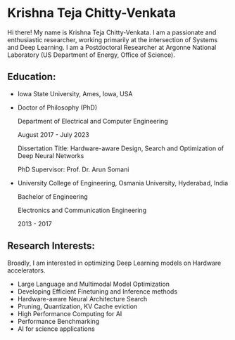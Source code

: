 # Krishna Teja Chitty-Venkata

Hi there! My name is Krishna Teja Chitty-Venkata. I am a passionate and enthusiastic researcher, working primarily at the intersection of Systems and Deep Learning. I am a Postdoctoral Researcher at Argonne National Laboratory (US Department of Energy, Office of Science). 

## Education:
- Iowa State University, Ames, Iowa, USA
- 
  Doctor of Philosophy (PhD)

  Department of Electrical and Computer Engineering

  August 2017 - July 2023

  Dissertation Title: Hardware-aware Design, Search and Optimization of Deep Neural Networks

  PhD Supervisor: Prof. Dr. Arun Somani

- University College of Engineering, Osmania University, Hyderabad, India

  Bachelor of Engineering

  Electronics and Communication Engineering

  2013 - 2017


## Research Interests:
Broadly, I am interested in optimizing Deep Learning models on Hardware accelerators.

- Large Language and Multimodal Model Optimization
- Developing Efficient Finetuning and Inference methods  
- Hardware-aware Neural Architecture Search
- Pruning, Quantization, KV Cache eviction
- High Performance Computing for AI
- Performance Benchmarking
- AI for science applications


<!--
**krishnateja95/krishnateja95** is a ✨ _special_ ✨ repository because its `README.md` (this file) appears on your GitHub profile.

Here are some ideas to get you started:

- 🔭 I’m currently working on ...
- 🌱 I’m currently learning ...
- 👯 I’m looking to collaborate on ...
- 🤔 I’m looking for help with ...
- 💬 Ask me about ...
- 📫 How to reach me: ...
- 😄 Pronouns: ...
- ⚡ Fun fact: ...
-->
